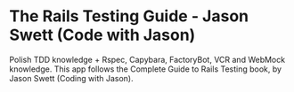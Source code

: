 # The Rails Testing Guide - Jason Swett (Code with Jason)

Polish TDD knowledge + Rspec, Capybara, FactoryBot, VCR and WebMock knowledge. This app follows the Complete Guide to Rails Testing book, by Jason Swett (Coding with Jason).
